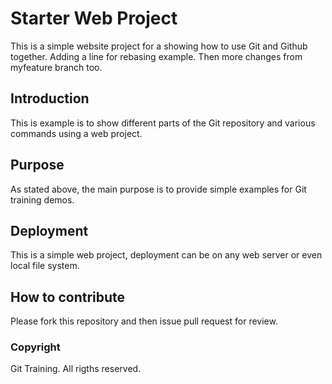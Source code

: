 # Starter Web Project

This is a simple website project for a showing how to use Git and Github together. 
Adding a line for rebasing example. Then more changes from myfeature branch too.

## Introduction

This is example is to show different parts of the Git repository and various commands using a web project.

## Purpose

As stated above, the main purpose is to provide simple examples for Git training demos.

## Deployment

This is a simple web project, deployment can be on any web server or even local file system.

## How to contribute

Please fork this repository and then issue pull request for review.

### Copyright

Git Training. All rigths reserved.
